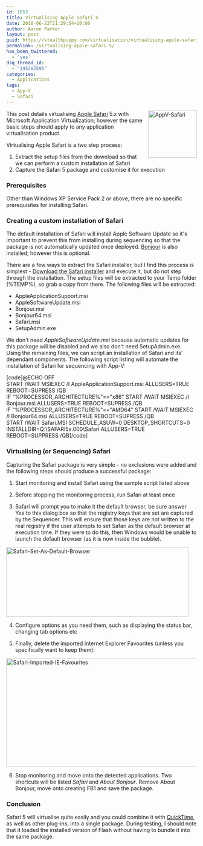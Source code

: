 ```yaml
---
id: 1652
title: Virtualising Apple Safari 5
date: 2010-06-22T21:29:54+10:00
author: Aaron Parker
layout: post
guid: https://stealthpuppy.com/virtualisation/virtualising-apple-safari-5
permalink: /virtualising-apple-safari-5/
has_been_twittered:
  - 'yes'
dsq_thread_id:
  - "195382595"
categories:
  - Applications
tags:
  - App-V
  - Safari
---
```

[<img style="margin: 0px 0px 0px 10px; display: inline; border-width: 0px;" title="AppV-Safari" src="https://stealthpuppy.com/wp-content/uploads/2010/06/AppVSafari_thumb.png" border="0" alt="AppV-Safari" width="128" height="124" align="right" />](https://stealthpuppy.com/wp-content/uploads/2010/06/AppVSafari.png) This post details virtualising [Apple Safari](http://www.apple.com/safari/) 5.x with Microsoft Application Virtualization; however the same basic steps should apply to any application virtualisation product.

Virtualising Apple Safari is a two step process:

  1. Extract the setup files from the download so that we can perform a custom installation of Safari
  2. Capture the Safari 5 package and customise it for execution

### Prerequisites

Other than Windows XP Service Pack 2 or above, there are no specific prerequisites for installing Safari.

### Creating a custom installation of Safari

The default installation of Safari will install Apple Software Update so it's important to prevent this from installing during sequencing so that the package is not automatically updated once deployed. [Bonjour](http://en.wikipedia.org/wiki/Apple_Bonjour) is also installed; however this is optional.

There are a few ways to extract the Safari installer, but I find this process is simplest - [Download the Safari installer](http://www.apple.com/safari/download/) and execute it, but do not step through the installation. The setup files will be extracted to your Temp folder (%TEMP%), so grab a copy from there. The following files will be extracted:

  * AppleApplicationSupport.msi
  * AppleSoftwareUpdate.msi
  * Bonjour.msi
  * Bonjour64.msi
  * Safari.msi
  * SetupAdmin.exe

We don't need _AppleSoftwareUpdate.msi_ because automatic updates for this package will be disabled and we also don't need SetupAdmin.exe. Using the remaining files, we can script an installation of Safari and its' dependant components. The following script listing will automate the installation of Safari for sequencing with App-V:

[code]@ECHO OFF  
START /WAIT MSIEXEC /I AppleApplicationSupport.msi ALLUSERS=TRUE REBOOT=SUPRESS /QB  
IF "%PROCESSOR_ARCHITECTURE%"=="x86" START /WAIT MSIEXEC /I Bonjour.msi ALLUSERS=TRUE REBOOT=SUPRESS /QB  
IF "%PROCESSOR_ARCHITECTURE%"=="AMD64" START /WAIT MSIEXEC /I Bonjour64.msi ALLUSERS=TRUE REBOOT=SUPRESS /QB  
START /WAIT Safari.MSI SCHEDULE\_ASUW=0 DESKTOP\_SHORTCUTS=0 INSTALLDIR=Q:\SAFARI5x.000\Safari ALLUSERS=TRUE REBOOT=SUPPRESS /QB[/code]

### Virtualising (or Sequencing) Safari

Capturing the Safari package is very simple - no exclusions were added and the following steps should produce a successful package:

1. Start monitoring and install Safari using the sample script listed above

2. Before stopping the monitoring process, run Safari at least once

3. Safari will prompt you to make it the default browser, be sure answer Yes to this dialog box so that the registry keys that are set are captured by the Sequencer. This will ensure that those keys are not written to the real registry if the user attempts to set Safari as the default browser at execution time. If they were to do this, then Windows would be unable to launch the default browser (as it is now inside the bubble).

[<img style="display: inline; border: 0px;" title="Safari-Set-As-Default-Browser" src="https://stealthpuppy.com/wp-content/uploads/2010/06/SafariSetAsDefaultBrowser_thumb.png" border="0" alt="Safari-Set-As-Default-Browser" width="482" height="183" />](https://stealthpuppy.com/wp-content/uploads/2010/06/SafariSetAsDefaultBrowser.png)

4. Configure options as you need them, such as displaying the status bar, changing tab options etc

5. Finally, delete the imported Internet Explorer Favourites (unless you specifically want to keep them):

[<img style="display: inline; border: 0px;" title="Safari-Imported-IE-Favourites" src="https://stealthpuppy.com/wp-content/uploads/2010/06/SafariImportedIEFavourites_thumb.png" border="0" alt="Safari-Imported-IE-Favourites" width="660" height="286" />](https://stealthpuppy.com/wp-content/uploads/2010/06/SafariImportedIEFavourites.png)

6. Stop monitoring and move onto the detected applications. Two shortcuts will be listed _Safari_ and _About Bonjour_. Remove About Bonjour, move onto creating FB1 and save the package.

### Conclusion

Safari 5 will virtualise quite easily and you could combine it with [QuickTime](https://stealthpuppy.com/virtualisation/sequencing-apple-quicktime-7x.), as well as other plug-ins, into a single package. During testing, I should note that it loaded the installed version of Flash without having to bundle it into the same package.